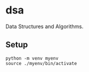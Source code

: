 # dsa

Data Structures and Algorithms.

## Setup

```
python -m venv myenv
source ./myenv/bin/activate
```
